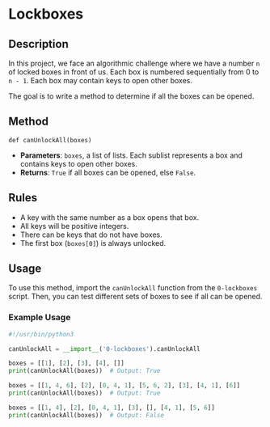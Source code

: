 # Lockboxes

## Description
In this project, we face an algorithmic challenge where we have a number `n` of locked boxes in front of us. Each box is numbered sequentially from 0 to `n - 1`. Each box may contain keys to open other boxes.

The goal is to write a method to determine if all the boxes can be opened.

## Method
`def canUnlockAll(boxes)`

- **Parameters**: `boxes`, a list of lists. Each sublist represents a box and contains keys to open other boxes.
- **Returns**: `True` if all boxes can be opened, else `False`.

## Rules
- A key with the same number as a box opens that box.
- All keys will be positive integers.
- There can be keys that do not have boxes.
- The first box (`boxes[0]`) is always unlocked.

## Usage
To use this method, import the `canUnlockAll` function from the `0-lockboxes` script. Then, you can test different sets of boxes to see if all can be opened.

### Example Usage
```python
#!/usr/bin/python3

canUnlockAll = __import__('0-lockboxes').canUnlockAll

boxes = [[1], [2], [3], [4], []]
print(canUnlockAll(boxes))  # Output: True

boxes = [[1, 4, 6], [2], [0, 4, 1], [5, 6, 2], [3], [4, 1], [6]]
print(canUnlockAll(boxes))  # Output: True

boxes = [[1, 4], [2], [0, 4, 1], [3], [], [4, 1], [5, 6]]
print(canUnlockAll(boxes))  # Output: False

